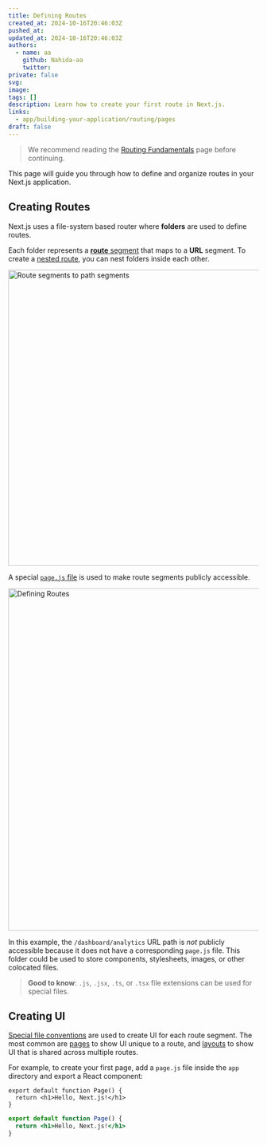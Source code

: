 ```yaml
---
title: Defining Routes
created_at: 2024-10-16T20:46:03Z
pushed_at: 
updated_at: 2024-10-16T20:46:03Z
authors:
  - name: aa
    github: Nahida-aa
    twitter: 
private: false
svg: 
image: 
tags: []
description: Learn how to create your first route in Next.js.
links:
  - app/building-your-application/routing/pages
draft: false
---
```


> We recommend reading the [Routing Fundamentals](/docs/app/building-your-application/routing) page before continuing.

This page will guide you through how to define and organize routes in your Next.js application.

## Creating Routes

Next.js uses a file-system based router where **folders** are used to define routes.

Each folder represents a [**route** segment](/docs/app/building-your-application/routing#route-segments) that maps to a **URL** segment. To create a [nested route](/docs/app/building-your-application/routing#nested-routes), you can nest folders inside each other.

<Image
  alt="Route segments to path segments"
  srcLight="/docs/light/route-segments-to-path-segments.png"
  srcDark="/docs/dark/route-segments-to-path-segments.png"
  width="1600"
  height="594"
/>

A special [`page.js` file](/docs/app/building-your-application/routing/pages) is used to make route segments publicly accessible.

<Image
  alt="Defining Routes"
  srcLight="/docs/light/defining-routes.png"
  srcDark="/docs/dark/defining-routes.png"
  width="1600"
  height="687"
/>

In this example, the `/dashboard/analytics` URL path is _not_ publicly accessible because it does not have a corresponding `page.js` file. This folder could be used to store components, stylesheets, images, or other colocated files.

> **Good to know**: `.js`, `.jsx`, `.ts`, or `.tsx` file extensions can be used for special files.

## Creating UI

[Special file conventions](/docs/app/building-your-application/routing#file-conventions) are used to create UI for each route segment. The most common are [pages](/docs/app/building-your-application/routing/pages) to show UI unique to a route, and [layouts](/docs/app/building-your-application/routing/layouts-and-templates#layouts) to show UI that is shared across multiple routes.

For example, to create your first page, add a `page.js` file inside the `app` directory and export a React component:

```tsx filename="app/page.tsx" switcher
export default function Page() {
  return <h1>Hello, Next.js!</h1>
}
```

```jsx filename="app/page.js" switcher
export default function Page() {
  return <h1>Hello, Next.js!</h1>
}
```

